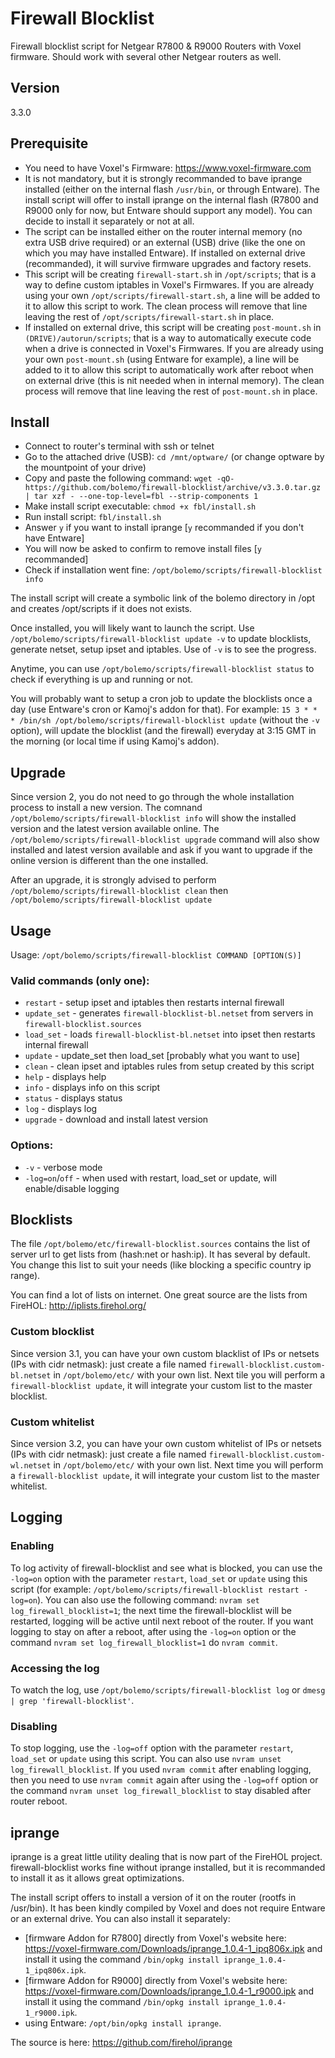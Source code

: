 # Firewall Blocklist
Firewall blocklist script for Netgear R7800 & R9000 Routers with Voxel firmware.
Should work with several other Netgear routers as well.

## Version
3.3.0

## Prerequisite
* You need to have Voxel's Firmware: https://www.voxel-firmware.com
* It is not mandatory, but it is strongly recommanded to bave iprange installed (either on the internal flash `/usr/bin`, or through Entware). The install script will offer to install iprange on the internal flash (R7800 and R9000 only for now, but Entware should support any model). You can decide to install it separately or not at all.
* The script can be installed either on the router internal memory (no extra USB drive required) or an external (USB) drive (like the one on which you may have installed Entware). If installed on external drive (recommanded), it will survive firmware upgrades and factory resets.
* This script will be creating `firewall-start.sh` in `/opt/scripts`; that is a way to define custom iptables in Voxel's Firmwares. If you are already using your own `/opt/scripts/firewall-start.sh`, a line will be added to it to allow this script to work. The clean process will remove that line leaving the rest of `/opt/scripts/firewall-start.sh` in place.
* If installed on external drive, this script will be creating `post-mount.sh` in `(DRIVE)/autorun/scripts`; that is a way to automatically execute code when a drive is connected in Voxel's Firmwares. If you are already using your own `post-mount.sh` (using Entware for example), a line will be added to it to allow this script to automatically work after reboot when on external drive (this is nit needed when in internal memory). The clean process will remove that line leaving the rest of `post-mount.sh` in place.

## Install
* Connect to router's terminal with ssh or telnet
* Go to the attached drive (USB): `cd /mnt/optware/` (or change optware by the mountpoint of your drive)
* Copy and paste the following command: `wget -qO- https://github.com/bolemo/firewall-blocklist/archive/v3.3.0.tar.gz | tar xzf - --one-top-level=fbl --strip-components 1`
* Make install script executable: `chmod +x fbl/install.sh`
* Run install script: `fbl/install.sh`
* Answer `y` if you want to install iprange [`y` recommanded if you don't have Entware]
* You will now be asked to confirm to remove install files [`y` recommanded]
* Check if installation went fine: `/opt/bolemo/scripts/firewall-blocklist info`

The install script will create a symbolic link of the bolemo directory in /opt and creates /opt/scripts if it does not exists.

Once installed, you will likely want to launch the script.
Use `/opt/bolemo/scripts/firewall-blocklist update -v` to update blocklists, generate netset, setup ipset and iptables. Use of `-v` is to see the progress.

Anytime, you can use `/opt/bolemo/scripts/firewall-blocklist status` to check if everything is up and running or not.

You will probably want to setup a cron job to update the blocklists once a day (use Entware's cron or Kamoj's addon for that). For example: `15 3 * * * /bin/sh /opt/bolemo/scripts/firewall-blocklist update` (without the `-v` option), will update the blocklist (and the firewall) everyday at 3:15 GMT in the morning (or local time if using Kamoj's addon).

## Upgrade
Since version 2, you do not need to go through the whole installation process to install a new version.
The comnand `/opt/bolemo/scripts/firewall-blocklist info` will show the installed version and the latest version available online.
The `/opt/bolemo/scripts/firewall-blocklist upgrade` command will also show installed and latest version available and ask if you want to upgrade if the online version is different than the one installed.

After an upgrade, it is strongly advised to perform `/opt/bolemo/scripts/firewall-blocklist clean` then `/opt/bolemo/scripts/firewall-blocklist update`

## Usage
Usage: `/opt/bolemo/scripts/firewall-blocklist COMMAND [OPTION(S)]`

### Valid commands (only one):
* `restart` - setup ipset and iptables then restarts internal firewall
* `update_set` - generates `firewall-blocklist-bl.netset` from servers in `firewall-blocklist.sources`
* `load_set` - loads `firewall-blocklist-bl.netset` into ipset then restarts internal firewall
* `update` - update_set then load_set [probably what you want to use]
* `clean` - clean ipset and iptables rules from setup created by this script
* `help` - displays help
* `info` - displays info on this script
* `status` - displays status
* `log` - displays log
* `upgrade` - download and install latest version

### Options:
* `-v` - verbose mode
* `-log=on`/`off` - when used with restart, load_set or update, will enable/disable logging

## Blocklists
The file `/opt/bolemo/etc/firewall-blocklist.sources` contains the list of server url to get lists from (hash:net or hash:ip). It has several by default. You change this list to suit your needs (like blocking a specific country ip range).

You can find a lot of lists on internet. One great source are the lists from FireHOL: http://iplists.firehol.org/

### Custom blocklist
Since version 3.1, you can have your own custom blacklist of IPs or netsets (IPs with cidr netmask): just create a file named `firewall-blocklist.custom-bl.netset` in `/opt/bolemo/etc/` with your own list. Next tile you will perform a `firewall-blocklist update`, it will integrate your custom list to the master blocklist.

### Custom whitelist
Since version 3.2, you can have your own custom whitelist of IPs or netsets (IPs with cidr netmask): just create a file named `firewall-blocklist.custom-wl.netset` in `/opt/bolemo/etc/` with your own list. Next time you will perform a `firewall-blocklist update`, it will integrate your custom list to the master whitelist.

## Logging
### Enabling
To log activity of firewall-blocklist and see what is blocked, you can use the `-log=on` option with the parameter `restart`, `load_set` or `update` using this script (for example: `/opt/bolemo/scripts/firewall-blocklist restart -log=on`).
You can also use the following command: `nvram set log_firewall_blocklist=1`; the next time the firewall-blocklist will be restarted, logging will be active until next reboot of the router.
If you want logging to stay on after a reboot, after using the `-log=on` option or the command `nvram set log_firewall_blocklist=1` do `nvram commit`.

### Accessing the log
To watch the log, use `/opt/bolemo/scripts/firewall-blocklist log` or `dmesg | grep 'firewall-blocklist'`.

### Disabling
To stop logging, use the `-log=off` option with the parameter `restart`, `load_set` or `update` using this script.
You can also use `nvram unset log_firewall_blocklist`.
If you used `nvram commit` after enabling logging, then you need to use `nvram commit` again after using the `-log=off` option or the command `nvram unset log_firewall_blocklist` to stay disabled after router reboot.

## iprange
iprange is a great little utility dealing that is now part of the FireHOL project.
firewall-blocklist works fine without iprange installed, but it is recommanded to install it as it allows great optimizations.

The install script offers to install a version of it on the router (rootfs in /usr/bin). It has been kindly compiled by Voxel and does not require Entware or an external drive.
You can also install it separately:
* [firmware Addon for R7800] directly from Voxel's website here: https://voxel-firmware.com/Downloads/iprange_1.0.4-1_ipq806x.ipk and install it using the command `/bin/opkg install iprange_1.0.4-1_ipq806x.ipk`.
* [firmware Addon for R9000] directly from Voxel's website here: https://voxel-firmware.com/Downloads/iprange_1.0.4-1_r9000.ipk and install it using the command `/bin/opkg install iprange_1.0.4-1_r9000.ipk`.
* using Entware: `/opt/bin/opkg install iprange`.

The source is here: https://github.com/firehol/iprange
